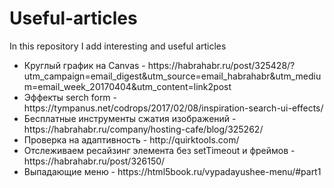 # Useful-articles
In this repository I add interesting and useful articles

<ul>
<li>Круглый график на Canvas - https://habrahabr.ru/post/325428/?utm_campaign=email_digest&utm_source=email_habrahabr&utm_medium=email_week_20170404&utm_content=link2post</li>
<li>Эффекты serch form -  https://tympanus.net/codrops/2017/02/08/inspiration-search-ui-effects/</li>
<li>Бесплатные инструменты сжатия изображений -  https://habrahabr.ru/company/hosting-cafe/blog/325262/</li>
<li>Проверка на адаптивность - http://quirktools.com/</li>
<li>Отслеживаем ресайзинг элемента без setTimeout и фреймов - https://habrahabr.ru/post/326150/</li>
<li>Выпадающие меню - https://html5book.ru/vypadayushee-menu/#part1</li>

</ul>
